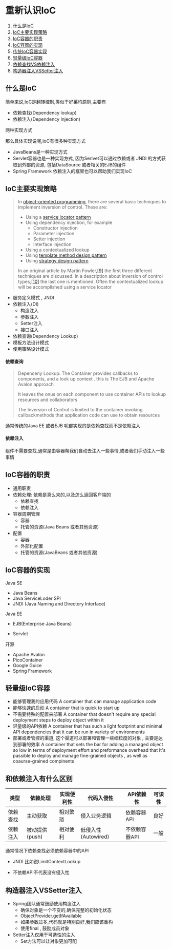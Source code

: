 # 重新认识IoC

1. [什么是IoC](#什么是IoC)
2. [IoC主要实现策略](#IoC主要实现策略)
3. [IoC容器的职责](#IoC容器的职责)
4. [IoC容器的实现](#IoC容器的实现)
5. [传统IoC容器实现](#传统IoC容器实现)
6. [轻量级IoC容器](#轻量级IoC容器)
7. [依赖查找VS依赖注入](#依赖查找VS依赖注入)
8. [构造器注入VSSetter注入](#构造器注入VSSetter注入)

## 什么是IoC

简单来说,IoC是翻转控制,类似于好莱坞原则,主要有

- 依赖查找(Dependency lookup)
- 依赖注入(Dependency Injection)

两种实现方式

那么具体实现说呢,IoC有很多种实现方式

- JavaBeans是一种实现方式
- Servlet容器也是一种实现方式, 因为Serlvet可以通过依赖或者 JNDI 的方式获取到外部的资源, 包括DataSource 或者相关的EJB的组件
- Spring Framework 依赖注入的框架也可以帮助我们实现IoC

## IoC主要实现策略

> In [object-oriented programming](https://en.wikipedia.org/wiki/Object-oriented_programming), there are several basic techniques to implement inversion of control. These are:
>
> - Using a [service locator pattern](https://en.wikipedia.org/wiki/Service_locator_pattern)
> - Using dependency injection, for example
>   - Constructor injection
>   - Parameter injection
>   - Setter injection
>   - Interface injection
> - Using a contextualized lookup
> - Using [template method design pattern](https://en.wikipedia.org/wiki/Template_method_design_pattern)
> - Using [strategy design pattern](https://en.wikipedia.org/wiki/Strategy_design_pattern)
>
> In an original article by Martin Fowler,[[9\]](https://en.wikipedia.org/wiki/Inversion_of_control#cite_note-9) the first three different techniques are discussed. In a description about inversion of control types,[[10\]](https://en.wikipedia.org/wiki/Inversion_of_control#cite_note-10) the last one is mentioned. Often the contextualized lookup will be accomplished using a service locator

- 服务定义模式 , JNDI
- 依赖注入(DI)
  - 构造注入
  - 参数注入
  - Setter注入
  - 接口注入
- 依赖查询(Dependency Lookup)
- 模板方法设计模式
- 使用策略设计模式

#### 依赖查询

> Depenceny Lookup: The Container provides callbacks to components, and a look up context . this is  The EJB and Apache Avalon approach
>
> It leaves the onus on each component to use container APIs to  lookup resources and collaborators
>
> The Inversion of Control is limited to the container invoking callbackmethods that application code can use to obtain resources

通常传统的Java EE 或者EJB 呢都实现的是依赖查找而不是依赖注入

#### 依赖注入

组件不需要查找,通常是由容器帮我们自动去注入一些事情,或者我们手动注入一些事情

## IoC容器的职责

- 通用职责
- 依赖处理: 依赖是真么来的,以及怎么返回客户端的
  - 依赖查找
  - 依赖注入
- 容器周期管理
  - 容器
  - 托管的资源(Java Beans 或者其他资源)
- 配置
  - 容器
  - 外部化配置
  - 托管的资源(JavaBeans 或者其他资源)

## IoC容器的实现

Java SE

- Java Beans
- Java ServiceLoder SPI
- JNDI (Java Naming and Directory Interface)

Java EE

- EJB(Enterprise Java Beans)

- Servlet

  > 

开源

- Apache Avalon
- PicoContainer
- Google Guice
- Spring Framework

## 轻量级IoC容器

- 能够管理我的应用代码  A container that can manage application code 
- 能够快速的启动 A container that is quick to start up
- 不需要特殊的配置来部署 A container that doesn't require any special deployment steps to deploy object within it 
- 轻量级的API依赖 A container that has such a light footprint and minimal API dependencies that it can be run in variety of environments 
- 部署或者管控的渠道, 这个渠道可以部署和管理一些细粒度的对象 , 主要是达到部署的效率 A container that sets the bar for adding a managed object so low in terms of deployment effort and preformance overhead that It's passible to deploy and manage fine-grained objects , as well as coaurse-grained compinents 

## 和依赖注入有什么区别

| 类型     | 依赖处理       | 实现便利性 | 代码入侵性          | APi依赖性     | 可读性 |
| -------- | -------------- | ---------- | ------------------- | ------------- | ------ |
| 依赖查找 | 主动获取       | 相对繁琐   | 侵入业务逻辑        | 依赖容器API   | 良好   |
| 依赖注入 | 被动提供(push) | 相对便利   | 低侵入性(Autowired) | 不依赖容器API | 一般   |

通常情况下依赖查找必须依赖容器中的API

- JNDI 比如说LimitContextLookup 

- 不依赖API不代表没有侵入性

## 构造器注入VSSetter注入

- Spring团队通常鼓励使用构造注入
  - 确保对象是一个不变的,确保完整的初始化状态
  - ObjectProvider.getIfAvailable
  - 如果参数过多,代码就是特别良好,我们应该重构
  - 使用final , 鼓励成员对象
- Setter注入仅用于可选性的注入
  - Set方法可以让对象更加可配

